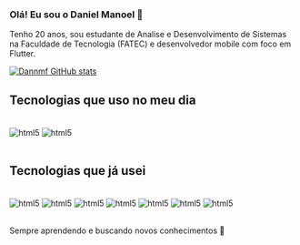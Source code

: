 ### Olá! Eu sou o Daniel Manoel 👋
Tenho 20 anos, sou estudante de Analise e Desenvolvimento de Sistemas na Faculdade de Tecnologia (FATEC) e desenvolvedor mobile com foco em Flutter.

[![Dannmf GitHub stats](https://github-readme-stats.vercel.app/api?username=dannmf&show_icons=true&theme=synthwave)](https://github.com/anuraghazra/github-readme-stats)

## Tecnologias que uso no meu dia
<div style ="display: inline_block"></br>
<img align="center" alt="html5" src="https://img.shields.io/badge/Dart-0175C2?style=for-the-badge&logo=dart&logoColor=white" />
<img align="center" alt="html5" src="https://img.shields.io/badge/Flutter-02569B?style=for-the-badge&logo=flutter&logoColor=white" />
</div>
<br>

## Tecnologias que já usei
<div style ="display: inline_block"></br>

<img align="center" alt="html5" src="https://img.shields.io/badge/JavaScript-F7DF1E?style=for-the-badge&logo=javascript&logoColor=black"/>
<img align="center" alt="html5" src="https://img.shields.io/badge/HTML5-E34F26?style=for-the-badge&logo=html5&logoColor=white"/>
<img align="center" alt="html5" src="https://img.shields.io/badge/CSS3-1572B6?style=for-the-badge&logo=css3&logoColor=white"/>
<img align="center" alt="html5" src="https://img.shields.io/badge/Python-14354C?style=for-the-badge&logo=python&logoColor=white"/>
<img align="center" alt="html5" src="https://img.shields.io/badge/C%23-239120?style=for-the-badge&logo=c-sharp&logoColor=white"/>
<img align="center" alt="html5" src="https://img.shields.io/badge/Java-ED8B00?style=for-the-badge&logo=openjdk&logoColor=white"/>
<img align="center" alt="html5" src="https://img.shields.io/badge/PostgreSQL-316192?style=for-the-badge&logo=postgresql&logoColor=white"/>


</div><br>

Sempre aprendendo e buscando novos conhecimentos 🚀

